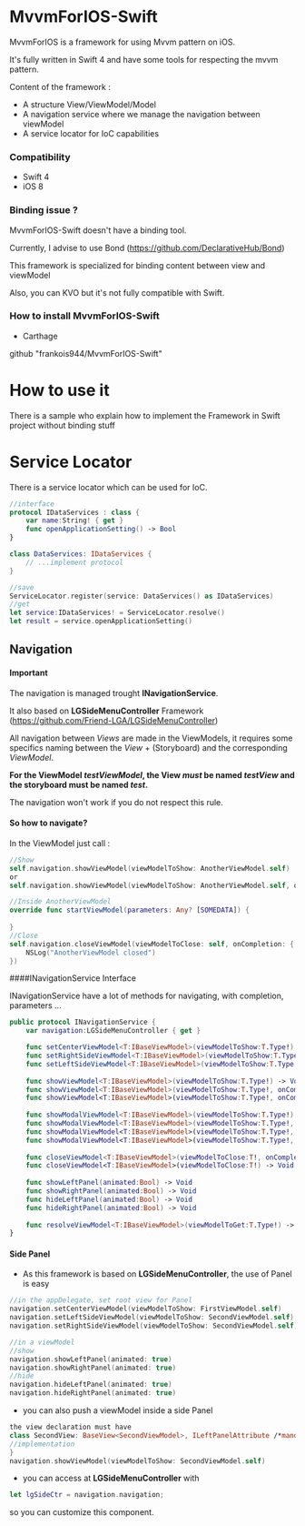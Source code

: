 # MvvmForIOS-Swift
MvvmForIOS is a framework for using Mvvm pattern on iOS.

It's fully written in Swift 4 and have some tools for respecting the mvvm pattern.

Content of the framework :
* A structure View/ViewModel/Model
* A navigation service where we manage the navigation between viewModel
* A service locator for IoC capabilities

### Compatibility

* Swift 4
* iOS 8

### Binding issue ?

MvvmForIOS-Swift doesn't have a binding tool.

Currently, I advise to use Bond (https://github.com/DeclarativeHub/Bond)

This framework is specialized for binding content between view and viewModel

Also, you can KVO but it's not fully compatible with Swift.

### How to install MvvmForIOS-Swift

* Carthage

github "frankois944/MvvmForIOS-Swift"

# How to use it
There is a sample who explain how to implement the Framework in Swift project without binding stuff

# Service Locator
There is a service locator which can be used for IoC.

```Swift
//interface
protocol IDataServices : class {
    var name:String! { get }
    func openApplicationSetting() -> Bool
}

class DataServices: IDataServices {
    // ...implement protocol
}

//save
ServiceLocator.register(service: DataServices() as IDataServices)
//get
let service:IDataServices! = ServiceLocator.resolve()
let result = service.openApplicationSetting()
```

## Navigation

#### Important ####
The navigation is managed trought __INavigationService__.

It also based on __LGSideMenuController__ Framework (https://github.com/Friend-LGA/LGSideMenuController)

All navigation between *Views* are made in the ViewModels, it requires some specifics naming between the *View* + (Storyboard) and the corresponding *ViewModel*.


**For the ViewModel *testViewModel*, the View _must_ be named *testView* and the storyboard must be named *test*.**

The navigation won't work if you do not respect this rule.

#### So how to navigate?

In the ViewModel just call :

```Swift
//Show
self.navigation.showViewModel(viewModelToShow: AnotherViewModel.self)
or 
self.navigation.showViewModel(viewModelToShow: AnotherViewModel.self, onCompletion:nil, withParameters:[SOMEDATA])

//Inside AnotherViewModel 
override func startViewModel(parameters: Any? [SOMEDATA]) {
        
}
//Close
self.navigation.closeViewModel(viewModelToClose: self, onCompletion: { () -> (Void) in
    NSLog("AnotherViewModel closed")
})
```


####INavigationService Interface


INavigationService have a lot of methods for navigating, with completion, parameters ...
```Swift
public protocol INavigationService {
    var navigation:LGSideMenuController { get }

    func setCenterViewModel<T:IBaseViewModel>(viewModelToShow:T.Type!) -> Void
    func setRightSideViewModel<T:IBaseViewModel>(viewModelToShow:T.Type!) -> Void
    func setLeftSideViewModel<T:IBaseViewModel>(viewModelToShow:T.Type!) -> Void
    
    func showViewModel<T:IBaseViewModel>(viewModelToShow:T.Type!) -> Void
    func showViewModel<T:IBaseViewModel>(viewModelToShow:T.Type!, onCompletion:(() -> (Void))?) -> Void
    func showViewModel<T:IBaseViewModel>(viewModelToShow:T.Type!, onCompletion:(() -> (Void))?, withParameters:AnyObject?) -> Void
    
    func showModalViewModel<T:IBaseViewModel>(viewModelToShow:T.Type!) -> Void
    func showModalViewModel<T:IBaseViewModel>(viewModelToShow:T.Type!, onCompletion:(() -> (Void))?) -> Void
    func showModalViewModel<T:IBaseViewModel>(viewModelToShow:T.Type!, onCompletion:(() -> (Void))?, customizeModal:((UIViewController) -> (Void))?) -> Void
    func showModalViewModel<T:IBaseViewModel>(viewModelToShow:T.Type!, onCompletion:(() -> (Void))?, customizeModal:((UIViewController) -> (Void))?, withParameters:AnyObject?) -> Void
    
    func closeViewModel<T:IBaseViewModel>(viewModelToClose:T!, onCompletion:(() -> (Void))?) -> Void
    func closeViewModel<T:IBaseViewModel>(viewModelToClose:T!) -> Void
    
    func showLeftPanel(animated:Bool) -> Void
    func showRightPanel(animated:Bool) -> Void
    func hideLeftPanel(animated:Bool) -> Void
    func hideRightPanel(animated:Bool) -> Void
    
    func resolveViewModel<T:IBaseViewModel>(viewModelToGet:T.Type!) -> T!
}
```

#### Side Panel

* As this framework is based on __LGSideMenuController__, the use of Panel is easy

```Swift
//in the appDelegate, set root view for Panel
navigation.setCenterViewModel(viewModelToShow: FirstViewModel.self)
navigation.setLeftSideViewModel(viewModelToShow: SecondViewModel.self)
navigation.setRightSideViewModel(viewModelToShow: SecondViewModel.self)

//in a viewModel
//show
navigation.showLeftPanel(animated: true)
navigation.showRightPanel(animated: true)
//hide
navigation.hideLeftPanel(animated: true)
navigation.hideRightPanel(animated: true)
```

* you can also push a viewModel inside a side Panel 

```Swift
the view declaration must have 
class SecondView: BaseView<SecondViewModel>, ILeftPanelAttribute /*mandatory*/ {
//implementation
}
navigation.showViewModel(viewModelToShow: SecondViewModel.self)
```

* you can access at __LGSideMenuController__ with 
```Swift
let lgSideCtr = navigation.navigation;
```
so you can customize this component.

